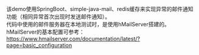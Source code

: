 该demo使用SpringBoot、simple-java-mail、redis缓存来实现异常的邮件通知功能（相同异常首次出现时发送邮件通知）。  
代码中使用的邮件服务器在本地测试时，是使用hMailServer搭建的。hMailServer的基本配置可参考：
https://www.hmailserver.com/documentation/latest/?page=basic_configuration
